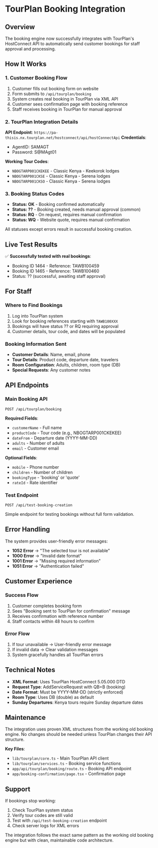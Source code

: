 # TourPlan Booking Integration

## Overview

The booking engine now successfully integrates with TourPlan's HostConnect API to automatically send customer bookings for staff approval and processing.

## How It Works

### 1. Customer Booking Flow
1. Customer fills out booking form on website
2. Form submits to `/api/tourplan/booking`
3. System creates real booking in TourPlan via XML API
4. Customer sees confirmation page with booking reference
5. Staff receives booking in TourPlan for manual approval

### 2. TourPlan Integration Details

**API Endpoint**: `https://pa-thisis.nx.tourplan.net/hostconnect/api/hostConnectApi`
**Credentials**: 
- AgentID: SAMAGT
- Password: S@MAgt01

**Working Tour Codes**:
- `NBOGTARP001CKEKEE` - Classic Kenya - Keekorok lodges
- `NBOGTARP001CKSE` - Classic Kenya - Serena lodges  
- `NBOGTARP001CKSO` - Classic Kenya - Serena lodges

### 3. Booking Status Codes

- **Status: OK** - Booking confirmed automatically
- **Status: ??** - Booking created, needs manual approval (common)
- **Status: RQ** - On request, requires manual confirmation
- **Status: WQ** - Website quote, requires manual confirmation

All statuses except errors result in successful booking creation.

## Live Test Results

✅ **Successfully tested with real bookings**:
- Booking ID 1464 - Reference: TAWB100459
- Booking ID 1465 - Reference: TAWB100460
- Status: ?? (successful, awaiting staff approval)

## For Staff

### Where to Find Bookings
1. Log into TourPlan system
2. Look for booking references starting with `TAWB100XXX`
3. Bookings will have status ?? or RQ requiring approval
4. Customer details, tour code, and dates will be populated

### Booking Information Sent
- **Customer Details**: Name, email, phone
- **Tour Details**: Product code, departure date, travelers
- **Room Configuration**: Adults, children, room type (DB)
- **Special Requests**: Any customer notes

## API Endpoints

### Main Booking API
```
POST /api/tourplan/booking
```

**Required Fields**:
- `customerName` - Full name
- `productCode` - Tour code (e.g., NBOGTARP001CKEKEE)
- `dateFrom` - Departure date (YYYY-MM-DD)
- `adults` - Number of adults
- `email` - Customer email

**Optional Fields**:
- `mobile` - Phone number
- `children` - Number of children
- `bookingType` - 'booking' or 'quote'
- `rateId` - Rate identifier

### Test Endpoint
```
POST /api/test-booking-creation
```
Simple endpoint for testing bookings without full form validation.

## Error Handling

The system provides user-friendly error messages:
- **1052 Error** → "The selected tour is not available"
- **1000 Error** → "Invalid date format"
- **1001 Error** → "Missing required information"
- **1051 Error** → "Authentication failed"

## Customer Experience

### Success Flow
1. Customer completes booking form
2. Sees "Booking sent to TourPlan for confirmation" message
3. Receives confirmation with reference number
4. Staff contacts within 48 hours to confirm

### Error Flow
1. If tour unavailable → User-friendly error message
2. If invalid data → Clear validation messages
3. System gracefully handles all TourPlan errors

## Technical Notes

- **XML Format**: Uses TourPlan HostConnect 5.05.000 DTD
- **Request Type**: AddServiceRequest with QB=B (booking)
- **Date Format**: Must be YYYY-MM-DD (strictly enforced)
- **Room Type**: Uses DB (double) as default
- **Sunday Departures**: Kenya tours require Sunday departure dates

## Maintenance

The integration uses proven XML structures from the working old booking engine. No changes should be needed unless TourPlan changes their API structure.

**Key Files**:
- `lib/tourplan/core.ts` - Main TourPlan API client
- `lib/tourplan/services.ts` - Booking service functions  
- `app/api/tourplan/booking/route.ts` - Booking API endpoint
- `app/booking-confirmation/page.tsx` - Confirmation page

## Support

If bookings stop working:
1. Check TourPlan system status
2. Verify tour codes are still valid
3. Test with `/api/test-booking-creation` endpoint
4. Check server logs for XML errors

The integration follows the exact same pattern as the working old booking engine but with clean, maintainable code architecture.